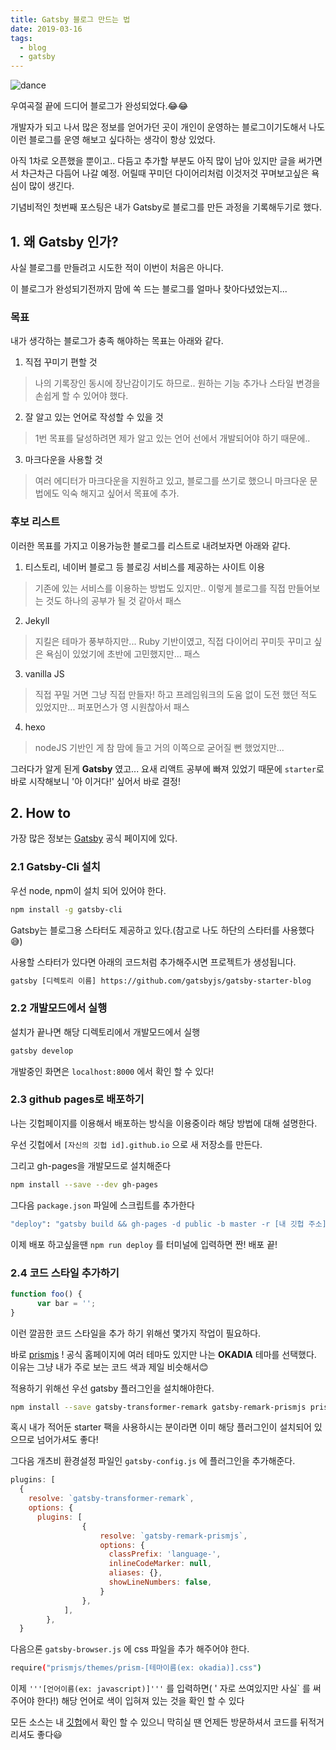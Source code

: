 ```yaml
---
title: Gatsby 블로그 만드는 법
date: 2019-03-16
tags:
  - blog
  - gatsby
---
```


![dance](https://l56spuxk1t14k3seci6s2bja-wpengine.netdna-ssl.com/wp-content/uploads/GIF/2014/12/-Cookie-Monster-Dance-GIF-2015.gif)

우여곡절 끝에 드디어 블로그가 완성되었다.😂😂

개발자가 되고 나서 많은 정보를 얻어가던 곳이 개인이 운영하는 블로그이기도해서 나도 이런 블로그를 운영 해보고 싶다하는 생각이 항상 있었다.

아직 1차로 오픈했을 뿐이고.. 다듬고 추가할 부분도 아직 많이 남아 있지만
글을 써가면서 차근차근 다듬어 나갈 예정.
어릴때 꾸미던 다이어리처럼 이것저것 꾸며보고싶은 욕심이 많이 생긴다. 

기념비적인 첫번째 포스팅은 내가 Gatsby로 블로그를 만든 과정을 기록해두기로 했다.

## 1. 왜 Gatsby 인가?
사실 블로그를 만들려고 시도한 적이 이번이 처음은 아니다.

이 블로그가 완성되기전까지 맘에 쏙 드는 블로그를 얼마나 찾아다녔었는지...

### 목표
내가 생각하는 블로그가 충족 해야하는 목표는 아래와 같다.
1. 직접 꾸미기 편할 것
> 나의 기록장인 동시에 장난감이기도 하므로..
> 원하는 기능 추가나 스타일 변경을 손쉽게 할 수 있어야 했다.
2. 잘 알고 있는 언어로 작성할 수 있을 것
> 1번 목표를 달성하려면 제가 알고 있는 언어 선에서 개발되어야 하기 때문에..
3. 마크다운을 사용할 것
> 여러 에디터가 마크다운을 지원하고 있고, 블로그를 쓰기로 했으니 마크다운 문법에도 익숙 해지고 싶어서 목표에 추가.

### 후보 리스트
이러한 목표를 가지고 이용가능한 블로그를 리스트로 내려보자면 아래와 같다.
1. 티스토리, 네이버 블로그 등 블로깅 서비스를 제공하는 사이트 이용
> 기존에 있는 서비스를 이용하는 방법도 있지만.. 
> 이렇게 블로그를 직접 만들어보는 것도 하나의 공부가 될 것 같아서 패스
2. Jekyll
> 지킬은 테마가 풍부하지만... Ruby 기반이였고, 
> 직접 다이어리 꾸미듯 꾸미고 싶은 욕심이 있었기에 초반에 고민했지만... 패스
3. vanilla JS
> 직접 꾸밀 거면 그냥 직접 만들자! 하고 프레임워크의 도움 없이 도전 했던 적도 있었지만...
> 퍼포먼스가 영 시원찮아서 패스
4. hexo
> nodeJS 기반인 게 참 맘에 들고 거의 이쪽으로 굳어질 뻔 했었지만...

그러다가 알게 된게 **Gatsby** 였고... 
요새 리액트 공부에 빠져 있었기 때문에 ```starter```로 바로 시작해보니 '아 이거다!' 싶어서 바로 결정!
## 2. How to
가장 많은 정보는 [Gatsby](https://www.gatsbyjs.org/) 공식 페이지에 있다.

### 2.1 Gatsby-Cli 설치
우선 node, npm이 설치 되어 있어야 한다.
```bash
npm install -g gatsby-cli
```
Gatsby는 블로그용 스타터도 제공하고 있다.(참고로 나도 하단의 스타터를 사용했다😅)

사용할 스타터가 있다면 아래의 코드처럼 추가해주시면 프로젝트가 생성됩니다.
```bash
gatsby [디렉토리 이름] https://github.com/gatsbyjs/gatsby-starter-blog
``` 

### 2.2 개발모드에서 실행
설치가 끝나면 해당 디렉토리에서 개발모드에서 실행
```bash
gatsby develop
```

개발중인 화면은 ```localhost:8000``` 에서 확인 할 수 있다!

### 2.3 github pages로 배포하기

나는 깃헙페이지를 이용해서 배포하는 방식을 이용중이라 해당 방법에 대해 설명한다.

우선 깃헙에서 ```[자신의 깃헙 id].github.io``` 으로 새 저장소를 만든다.

그리고 gh-pages을 개발모드로 설치해준다
```bash
npm install --save --dev gh-pages
```

그다음 ```package.json``` 파일에 스크립트를 추가한다
```bash
"deploy": "gatsby build && gh-pages -d public -b master -r [내 깃헙 주소]"
```
이제 배포 하고싶을땐 ```npm run deploy``` 를 터미널에 입력하면 짠! 배포 끝!
### 2.4 코드 스타일 추가하기

```javascript
function foo() {
      var bar = '';
}
```
이런 깔끔한 코드 스타일을 추가 하기 위해선 몇가지 작업이 필요하다.

바로 [prismjs](https://prismjs.com/) ! 공식 홈페이지에 여러 테마도 있지만 나는 **OKADIA** 테마를 선택했다. 이유는 그냥 내가 주로 보는 코드 색과 제일 비슷해서😊

적용하기 위해선 우선 gatsby 플러그인을 설치해야한다.
```bash
npm install --save gatsby-transformer-remark gatsby-remark-prismjs prismjs
```
혹시 내가 적어둔 starter 팩을 사용하시는 분이라면 이미 해당 플러그인이 설치되어 있으므로 넘어가셔도 좋다!

그다음 개츠비 환경설정 파일인 ```gatsby-config.js``` 에 플러그인을 추가해준다.
```javascript
plugins: [
  {
    resolve: `gatsby-transformer-remark`,
    options: {
      plugins: [
                {
                    resolve: `gatsby-remark-prismjs`,
                    options: {
                      classPrefix: 'language-',
                      inlineCodeMarker: null,
                      aliases: {},
                      showLineNumbers: false,
                    }
                },
            ],
        },
  }
```

다음으론 ```gatsby-browser.js``` 에 css 파일을 추가 해주어야 한다.
```bash
require("prismjs/themes/prism-[테마이름(ex: okadia)].css")
```

이제  ``` '''[언어이름(ex: javascript)]''' ``` 를 입력하면( ' 자로 쓰여있지만 사실` 를 써주어야 한다!)
해당 언어로 색이 입혀져 있는 것을 확인 할 수 있다

모든 소스는 내 [깃헙](https://github.com/raina94/blog)에서 확인 할 수 있으니
막히실 땐 언제든 방문하셔서 코드를 뒤적거리셔도 좋다😃